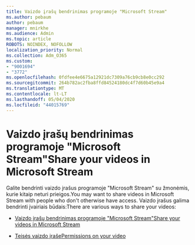 ```yaml
---
title: Vaizdo įrašų bendrinimas programoje "Microsoft Stream"
ms.author: pebaum
author: pebaum
manager: mnirkhe
ms.audience: Admin
ms.topic: article
ROBOTS: NOINDEX, NOFOLLOW
localization_priority: Normal
ms.collection: Adm_O365
ms.custom:
- "9001694"
- "3772"
ms.openlocfilehash: 0fdfee4e6675a12921dc7309a76cb9cb8e0cc292
ms.sourcegitcommit: 264b782ac2fba8ffd84524180dc4f7d60b45e9a4
ms.translationtype: MT
ms.contentlocale: lt-LT
ms.lasthandoff: 05/04/2020
ms.locfileid: "44015769"
---
```

# <a name="share-your-videos-in-microsoft-stream"></a><span data-ttu-id="a6f1f-102">Vaizdo įrašų bendrinimas programoje "Microsoft Stream"</span><span class="sxs-lookup"><span data-stu-id="a6f1f-102">Share your videos in Microsoft Stream</span></span>

<span data-ttu-id="a6f1f-103">Galite bendrinti vaizdo įrašus programoje "Microsoft Stream" su žmonėmis, kurie kitaip neturi prieigos.</span><span class="sxs-lookup"><span data-stu-id="a6f1f-103">You may want to share videos in Microsoft Stream with people who don't otherwise have access.</span></span> <span data-ttu-id="a6f1f-104">Vaizdo įrašus galima bendrinti įvairiais būdais:</span><span class="sxs-lookup"><span data-stu-id="a6f1f-104">There are various ways to share your videos:</span></span>

- [<span data-ttu-id="a6f1f-105">Vaizdo įrašų bendrinimas programoje "Microsoft Stream"</span><span class="sxs-lookup"><span data-stu-id="a6f1f-105">Share your videos in Microsoft Stream</span></span>](https://docs.microsoft.com/stream/portal-share-video)

- [<span data-ttu-id="a6f1f-106">Teisės vaizdo įraše</span><span class="sxs-lookup"><span data-stu-id="a6f1f-106">Permissions on your video</span></span>](https://docs.microsoft.com/stream/portal-share-video#permissions-on-your-video)
